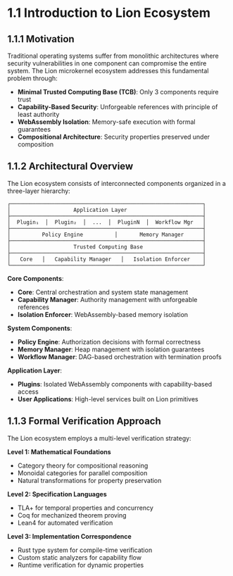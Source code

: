 # 1.1 Introduction to Lion Ecosystem

## 1.1.1 Motivation

Traditional operating systems suffer from monolithic architectures where
security vulnerabilities in one component can compromise the entire system. The
Lion microkernel ecosystem addresses this fundamental problem through:

- **Minimal Trusted Computing Base (TCB)**: Only 3 components require trust
- **Capability-Based Security**: Unforgeable references with principle of least
  authority
- **WebAssembly Isolation**: Memory-safe execution with formal guarantees
- **Compositional Architecture**: Security properties preserved under
  composition

## 1.1.2 Architectural Overview

The Lion ecosystem consists of interconnected components organized in a
three-layer hierarchy:

```
┌─────────────────────────────────────────────────────────────┐
│                    Application Layer                        │
├─────────────────────────────────────────────────────────────┤
│  Plugin₁  │  Plugin₂  │  ...  │  PluginN  │  Workflow Mgr   │
├─────────────────────────────────────────────────────────────┤
│          Policy Engine          │       Memory Manager      │
├─────────────────────────────────────────────────────────────┤
│                    Trusted Computing Base                   │
├─────────────────────────────────────────────────────────────┤
│   Core   │   Capability Manager   │   Isolation Enforcer    │
└─────────────────────────────────────────────────────────────┘
```

**Core Components**:

- **Core**: Central orchestration and system state management
- **Capability Manager**: Authority management with unforgeable references
- **Isolation Enforcer**: WebAssembly-based memory isolation

**System Components**:

- **Policy Engine**: Authorization decisions with formal correctness
- **Memory Manager**: Heap management with isolation guarantees
- **Workflow Manager**: DAG-based orchestration with termination proofs

**Application Layer**:

- **Plugins**: Isolated WebAssembly components with capability-based access
- **User Applications**: High-level services built on Lion primitives

## 1.1.3 Formal Verification Approach

The Lion ecosystem employs a multi-level verification strategy:

**Level 1: Mathematical Foundations**

- Category theory for compositional reasoning
- Monoidal categories for parallel composition
- Natural transformations for property preservation

**Level 2: Specification Languages**

- TLA+ for temporal properties and concurrency
- Coq for mechanized theorem proving
- Lean4 for automated verification

**Level 3: Implementation Correspondence**

- Rust type system for compile-time verification
- Custom static analyzers for capability flow
- Runtime verification for dynamic properties
